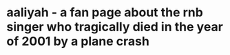 # aaliyah - a fan page about the rnb singer who tragically died in the year of 2001 by a plane crash
